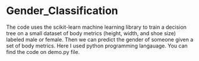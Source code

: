 # Gender_Classification
The code uses the scikit-learn machine learning library to train a decision tree on a small dataset of body metrics (height, width, and shoe size) labeled male or female. Then we can predict the gender of someone given a set of body metrics.
Here I used python programming langauage.
You can find the code on demo.py file.
